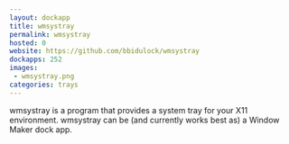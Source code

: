 ```yaml
---
layout: dockapp
title: wmsystray
permalink: wmsystray
hosted: 0
website: https://github.com/bbidulock/wmsystray
dockapps: 252
images:
 - wmsystray.png
categories: trays
---
```

wmsystray is a program that provides a system tray for your X11 environment.
wmsystray can be (and currently works best as) a Window Maker dock app.
